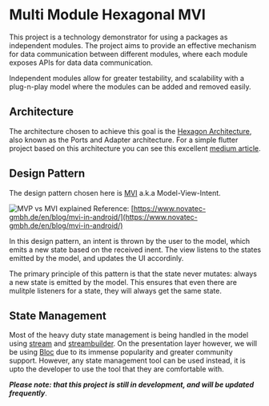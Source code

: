 Multi Module Hexagonal MVI
==========================
This project is a technology demonstrator for using a packages as independent modules. The project aims to provide an effective mechanism for data communication between different modules, where each module exposes APIs for data data communication.

Independent modules allow for greater testability, and scalability with a plug-n-play model where the modules can be added and removed easily.

Architecture
------------

The architecture chosen to achieve this goal is the [Hexagon Architecture](https://medium.com/ssense-tech/hexagonal-architecture-there-are-always-two-sides-to-every-story-bc0780ed7d9c), also known as the Ports and Adapter architecture. For a simple flutter project based on this architecture you can see this excellent [medium article](https://medium.com/@romainstraet/build-a-clean-game-of-life-app-in-flutter-using-hexagonal-architecture-and-tdd-part-1-50d1329a738b).

Design Pattern
--------------
The design pattern chosen here is [MVI](https://cycle.js.org/model-view-intent.html) a.k.a Model-View-Intent. 

![MVP vs MVI explained](https://miro.medium.com/max/1300/1*AoqX-t3VjgW1CLYVRwLD7Q.png)
Reference: [https://www.novatec-gmbh.de/en/blog/mvi-in-android/](https://www.novatec-gmbh.de/en/blog/mvi-in-android/)


In this design pattern, an intent is thrown by the user to the model, which emits a new state based on the received inent. The view listens to the states emitted by the model, and updates the UI accordinly.

The primary principle of this pattern is that the state never mutates: always a new state is emitted by the model. This ensures that even there are mulitple listeners for a state, they will always get the same state.

State Management
----------------
Most of the heavy duty state management is being handled in the model using [stream](https://dart.dev/tutorials/language/streams) and [streambuilder](https://api.flutter.dev/flutter/widgets/StreamBuilder-class.html). On the presentation layer however, we will be using [Bloc](https://pub.dev/packages/flutter_bloc) due to its immense popularity and greater community support. However, any state management tool can be used instead, it is upto the developer to use the tool that they are comfortable with.

***Please note: that this project is still in development, and will be updated frequently***.
